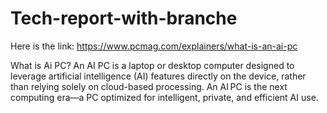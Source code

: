 # Tech-report-with-branche
Here is the link:
https://www.pcmag.com/explainers/what-is-an-ai-pc

What is Ai PC? An AI PC is a laptop or desktop computer designed to leverage artificial intelligence (AI) features directly on the device, rather than relying solely on cloud-based processing. An AI PC is the next computing era—a PC optimized for intelligent, private, and efficient AI use.

